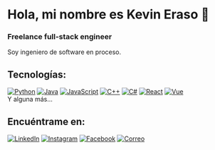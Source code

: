 # Hola, mi nombre es Kevin Eraso 👋
### Freelance full-stack engineer
Soy ingeniero de software en proceso.

<!--En 2014 dejé mi trabajo en una multinacional y creé, el reflejo de mi sueño de crecer como profesional dentro de la industria del desarrollo de software.
Desde entonces me he dedicado a especializarme en el desarrollo de aplicaciones móviles, colaborando con empresas de diferentes partes del mundo, creando más de 100 Apps y fundando mi propia startup.

En 2018 regreso a mi ciudad natal en Galicia (España), y empiezo a crear contenido de programación y compartir mi experiencia como desarrollador en plataformas como YouTube, Twitch o Udemy. Me gustaría devolver de alguna manera todo el conocimiento que la comunidad ha compartido conmigo de forma gratuita a lo largo de los años.-->

## Tecnologías:
[![Python](https://img.shields.io/badge/Python-yellow?style=for-the-badge&logo=python&logoColor=white&labelColor=101010)]()
[![Java](https://img.shields.io/badge/Java-007396?style=for-the-badge&logo=java&logoColor=white&labelColor=101010)]()
[![JavaScript](https://img.shields.io/badge/JavaScript-F7DF1E?style=for-the-badge&logo=javascript&logoColor=white&labelColor=101010)]()
[![C++](https://img.shields.io/badge/C++-F7DF1E?style=for-the-badge&logo=C++&logoColor=white&labelColor=101010)]()
[![C#](https://img.shields.io/badge/CSharp-F7DF1E?style=for-the-badge&logo=csharp&logoColor=white&labelColor=101010)]()
[![React](https://img.shields.io/badge/React-F7DF1E?style=for-the-badge&logo=react&logoColor=white&labelColor=101010)]()
[![Vue](https://img.shields.io/badge/Vue-F7DF1E?style=for-the-badge&logo=vue&logoColor=white&labelColor=101010)]()
</br>
Y alguna más...

## Encuéntrame en:

[![LinkedIn](https://img.shields.io/badge/LinkedIn-KevinEraso-0077B5?style=for-the-badge&logo=linkedin&logoColor=white&labelColor=101010)](https://www.linkedin.com/in/kevin-eraso/)
[![Instagram](https://img.shields.io/badge/Instagram-@kevineraso25-E4405F?style=for-the-badge&logo=instagram&logoColor=white&labelColor=101010)](https://www.instagram.com/kevineraso25)
[![Facebook](https://img.shields.io/badge/Facebook-@KevinEraso-1877F2?style=for-the-badge&logo=facebook&logoColor=white&labelColor=101010)](https://www.facebook.com/kevinalejandro.erasomedina.90/)
[![Correo](https://img.shields.io/badge/Gmail-kerasom@unicauca.edu.co-1877F2?style=for-the-badge&logo=gmail&logoColor=white&labelColor=101010)](kerasom@unicauca.edu.co)

